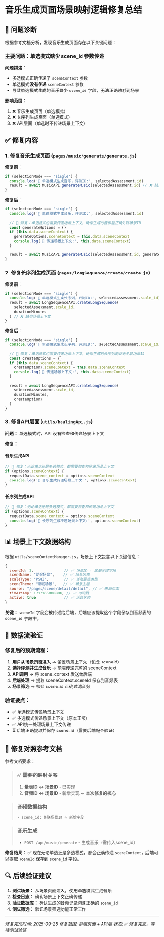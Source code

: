 # 音乐生成页面场景映射逻辑修复总结

## 🎯 问题诊断

根据参考文档分析，发现音乐生成页面存在以下关键问题：

### 主要问题：单选模式缺少 scene_id 参数传递

**问题描述：**
- 多选模式正确传递了 `sceneContext` 参数
- 单选模式**没有传递** `sceneContext` 参数
- 导致单选模式生成的音乐缺少 `scene_id` 字段，无法正确映射到场景

**影响范围：**
1. ❌ 音乐生成页面（单选模式）
2. ❌ 长序列生成页面（单选模式）
3. ❌ API层面（单选时不传递场景上下文）

## ✅ 修复内容

### 1. 修复音乐生成页面 (`pages/music/generate/generate.js`)

**修复前：**
```javascript
if (selectionMode === 'single') {
  console.log('🎵 单选模式生成音乐，评测ID:', selectedAssessment.id)
  result = await MusicAPI.generateMusic(selectedAssessment.id) // ❌ 缺少场景上下文
}
```

**修复后：**
```javascript
if (selectionMode === 'single') {
  console.log('🎵 单选模式生成音乐，评测ID:', selectedAssessment.id)
  
  // 🔧 修复：单选模式也需要传递场景上下文，确保生成的音乐能正确关联场景ID
  const generateOptions = {}
  if (this.data.sceneContext) {
    generateOptions.sceneContext = this.data.sceneContext
    console.log('🎯 传递场景上下文:', this.data.sceneContext)
  }
  
  result = await MusicAPI.generateMusic(selectedAssessment.id, generateOptions)
}
```

### 2. 修复长序列生成页面 (`pages/longSequence/create/create.js`)

**修复前：**
```javascript
if (selectionMode === 'single') {
  console.log('🎵 单选模式生成长序列，评测ID:', selectedAssessment.scale_id)
  result = await LongSequenceAPI.createLongSequence(
    selectedAssessment.scale_id,
    durationMinutes
  ) // ❌ 缺少场景上下文
}
```

**修复后：**
```javascript
if (selectionMode === 'single') {
  console.log('🎵 单选模式生成长序列，评测ID:', selectedAssessment.scale_id)
  
  // 🔧 修复：单选模式也需要传递场景上下文，确保生成的长序列能正确关联场景ID
  const createOptions = {}
  if (this.data.sceneContext) {
    createOptions.sceneContext = this.data.sceneContext
    console.log('🎯 传递场景上下文:', this.data.sceneContext)
  }
  
  result = await LongSequenceAPI.createLongSequence(
    selectedAssessment.scale_id,
    durationMinutes,
    createOptions
  )
}
```

### 3. 修复API层面 (`utils/healingApi.js`)

**问题：** 单选模式时，API 没有检查和传递场景上下文

**修复：**

#### 音乐生成API
```javascript
// 🔧 修复：无论单选还是多选模式，都需要检查和传递场景上下文
if (options.sceneContext) {
  requestData.scene_context = options.sceneContext
  console.log('🎯 音乐生成传递场景上下文:', options.sceneContext)
}
```

#### 长序列生成API
```javascript
// 🔧 修复：无论单选还是多选模式，都需要检查和传递场景上下文
if (options.sceneContext) {
  requestData.scene_context = options.sceneContext
  console.log('🎯 长序列生成传递场景上下文:', options.sceneContext)
}
```

## 📊 场景上下文数据结构

根据 `utils/sceneContextManager.js`，场景上下文包含以下关键信息：

```javascript
{
  sceneId: 1,              // ✅ 场景ID - 这是关键字段
  sceneName: "助眠场景",    // ✅ 场景名称
  scaleType: "PSQI",       // ✅ 关联量表类型
  sceneTheme: "助眠场景",   // ✅ 场景主题
  source: "/pages/scene/detail/detail", // ✅ 来源页面
  timestamp: 1727265000000, // ✅ 时间戳
  active: true             // ✅ 活跃状态
}
```

**关键：** `sceneId` 字段会被传递给后端，后端应该提取这个字段保存到音频表的 `scene_id` 字段中。

## 🔄 数据流验证

### 修复后的预期流程：

1. **用户从场景页面进入** → 设置场景上下文（包含 sceneId）
2. **选择评测并生成音乐** → 前端传递完整的 sceneContext
3. **API调用** → 将 scene_context 发送给后端
4. **后端处理** → 提取 sceneContext.sceneId 保存到音频表
5. **场景筛选** → 根据 scene_id 正确过滤音频

### 验证要点：

- ✅ 单选模式传递场景上下文
- ✅ 多选模式传递场景上下文（原本正常）
- ✅ API统一处理场景上下文传递
- ⏳ 后端正确提取并保存 scene_id（需要后端配合验证）

## 🎯 修复对照参考文档

参考文档要求：

> ### ✅ 需要的映射关系
> 1. **量表ID ↔ 场景ID** - 已实现
> 2. **音频ID ↔ 场景ID** - 新增实现 ← **本次修复的核心**

> ### 音频数据结构
> ```sql
> - scene_id: 关联场景ID ⭐ 新增字段
> ```

> ### 音乐生成
> - `POST /api/music/generate` - 生成音乐（需传入scene_id）

**修复结果：** ✅ 现在无论单选还是多选模式，都会正确传递 `sceneContext`，后端可以提取 `sceneId` 保存到 `scene_id` 字段。

## 🔍 后续验证建议

1. **测试场景：** 从场景页面进入，使用单选模式生成音乐
2. **检查日志：** 确认场景上下文正确传递
3. **验证数据库：** 确认生成的音频记录包含正确的 `scene_id`
4. **测试筛选：** 验证场景筛选功能正常工作

---

*修复完成时间: 2025-09-25*
*修复范围: 前端页面 + API层*
*状态: ✅ 修复完成，等待测试验证*

